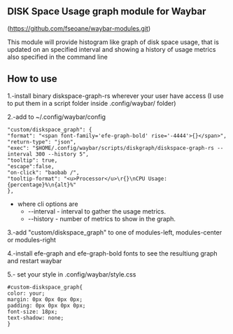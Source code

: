 DISK Space Usage graph module for Waybar
----------------------------------------

(https://github.com/fseoane/waybar-modules.git)

This module will provide histogram like graph of disk space usage, that is updated on an specified interval and showing a history of usage metrics also specified in the command line

How to use
----------

1.-install binary diskspace-graph-rs wherever your user have access (I use to put them in a script folder inside .config/waybar/ folder)

2.-add to ~/.config/waybar/config

```
"custom/diskspace_graph": {
"format": "<span font-family='efe-graph-bold' rise='-4444'>{}</span>",
"return-type": "json",
"exec": "$HOME/.config/waybar/scripts/diskgraph/diskspace-graph-rs --interval 300 --history 5",
"tooltip": true,
"escape":false,
"on-click": "baobab /",
"tooltip-format": "<u>Processor</u>\r{}\nCPU Usage: {percentage}%\n{alt}%"
},
```

* where cli options are
  * --interval - interval to gather the usage metrics.
  * --history  - number of  metrics to show in the graph.

3.-add "custom/diskspace_graph" to one of modules-left, modules-center or modules-right

4.-install efe-graph and efe-graph-bold fonts to see the resultiung graph and restart waybar

5.- set your style in .config/waybar/style.css

```
#custom-diskspace_graph{
color: your;
margin: 0px 0px 0px 0px;
padding: 0px 0px 0px 0px;
font-size: 18px;
text-shadow: none;
}
```
